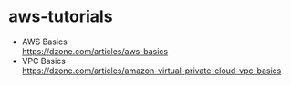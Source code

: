 # aws-tutorials
* AWS Basics <br/> https://dzone.com/articles/aws-basics
* VPC Basics <br/> https://dzone.com/articles/amazon-virtual-private-cloud-vpc-basics
